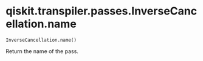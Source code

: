 # qiskit.transpiler.passes.InverseCancellation.name

`InverseCancellation.name()`

Return the name of the pass.

